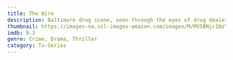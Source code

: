 ```yaml
---
title: The Wire
description: Baltimore drug scene, seen through the eyes of drug dealers and law enforcement.
thumbnail: https://images-na.ssl-images-amazon.com/images/M/MV5BNjc1NzYwODEyMV5BMl5BanBnXkFtZTcwNTcxMzU1MQ@@._V1_QL50_SY1000_CR0,0,735,1000_AL_.jpg
imdb: 9.3
genre: Crime, Drama, Thriller
category: Tv-Series
---
```

